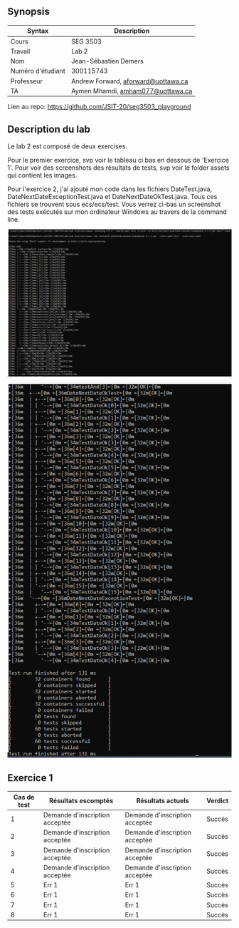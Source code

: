 ## Synopsis

| Syntax | Description |
| --- | --- |
| Cours | SEG 3503 |
| Travail | Lab 2 |
| Nom | Jean-Sébastien Demers |
| Numéro d'étudiant | 300115743 |
| Professeur | Andrew Forward, aforward@uottawa.ca |
| TA | Aymen Mhamdi, amham077@uottawa.ca |


Lien au repo: https://github.com/JSIT-20/seg3503_playground

## Description du lab

Le lab 2 est composé de deux exercises.

Pour le premier exercice, svp voir le tableau ci bas en dessous de 'Exercice 1'. Pour voir des screenshots des résultats de tests, svp voir le folder assets qui contient les images.

Pour l'exercice 2, j'ai ajouté mon code dans les fichiers DateTest.java, DateNextDateExceptionTest.java et DateNextDateOkTest.java. Tous ces fichiers se trouvent sous ecs/ecs/test. Vous verrez ci-bas un screenshot des tests exécutés sur mon ordinateur Windows au travers de la command line.

![JUnit](assets/JUnit_1.PNG)

![JUnit](assets/JUnit_2.PNG)


## Exercice 1

| Cas de test | Résultats escomptés | Résultats actuels | Verdict |
| --- | --- | --- | --- |
| 1 | Demande d'inscription acceptée | Demande d'inscription acceptée | Succès |
| 2 | Demande d'inscription acceptée | Demande d'inscription acceptée | Succès |
| 3 | Demande d'inscription acceptée | Demande d'inscription acceptée | Succès |
| 4 | Demande d'inscription acceptée | Demande d'inscription acceptée | Succès |
| 5 | Err 1 | Err 1 | Succès |
| 6 | Err 1 | Err 1 | Succès |
| 7 | Err 1 | Err 1 | Succès |
| 8 | Err 1 | Err 1 | Succès |
